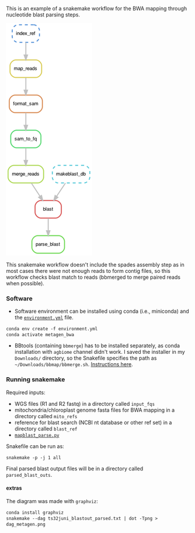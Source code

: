 This is an example of a snakemake workflow for the BWA mapping through nucleotide blast parsing steps.

![](./dag_metagen.png)

This snakemake workflow doesn't include the spades assembly step as in most cases there were not enough reads to form contig files, so this workflow checks blast match to reads (bbmerged to merge paired reads when possible).

### Software
- Software environment can be installed using conda (i.e., miniconda) and the [`environment.yml`](./environment.yml) file. 
```
conda env create -f environment.yml
conda activate metagen_bwa
```
- BBtools (containing `bbmerge`) has to be installed separately, as conda installation with `agbiome` channel didn't work. I saved the installer in my `Downloads/` directory, so the Snakefile specifies the path as `~/Downloads/bbmap/bbmerge.sh`. [Instructions here](https://jgi.doe.gov/data-and-tools/bbtools/bb-tools-user-guide/installation-guide/).

### Running snakemake

Required inputs: 
   - WGS files (R1 and R2 fastq) in a directory called `input_fqs`
   - mitochondria/chloroplast genome fasta files for BWA mapping in a directory called `mito_refs`
   - reference for blast search (NCBI nt database or other ref set) in a directory called `blast_ref`
   - [`mapblast_parse.py`](./mapblast_parse.py)

Snakefile can be run as:
```
snakemake -p -j 1 all
```

Final parsed blast output files will be in a directory called `parsed_blast_outs`.

#### extras
The diagram was made with `graphviz`:
```
conda install graphviz
snakemake --dag ts32juni_blastout_parsed.txt | dot -Tpng > dag_metagen.png
```
